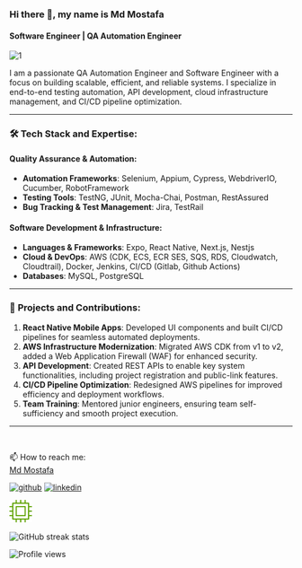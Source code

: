 ### Hi there 👋, my name is **Md Mostafa**
#### Software Engineer | QA Automation Engineer

![1](https://github.com/md-mostafa/md-mostafa/assets/41513761/ddfff76e-15cf-4916-816e-2c3e3f03b0f4)

I am a passionate QA Automation Engineer and Software Engineer with a focus on building scalable, efficient, and reliable systems. I specialize in end-to-end testing automation, API development, cloud infrastructure management, and CI/CD pipeline optimization.

---

### 🛠️ **Tech Stack and Expertise:**

#### **Quality Assurance & Automation:**
- **Automation Frameworks**: Selenium, Appium, Cypress, WebdriverIO, Cucumber, RobotFramework
- **Testing Tools**: TestNG, JUnit, Mocha-Chai, Postman, RestAssured
- **Bug Tracking & Test Management**: Jira, TestRail

#### **Software Development & Infrastructure:**
- **Languages & Frameworks**: Expo, React Native, Next.js, Nestjs
- **Cloud & DevOps**: AWS (CDK, ECS, ECR SES, SQS, RDS, Cloudwatch, Cloudtrail), Docker, Jenkins, CI/CD (Gitlab, Github Actions)
- **Databases**: MySQL, PostgreSQL

---

### 🚀 **Projects and Contributions:**
1. **React Native Mobile Apps**: Developed UI components and built CI/CD pipelines for seamless automated deployments.
2. **AWS Infrastructure Modernization**: Migrated AWS CDK from v1 to v2, added a Web Application Firewall (WAF) for enhanced security.
3. **API Development**: Created REST APIs to enable key system functionalities, including project registration and public-link features.
4. **CI/CD Pipeline Optimization**: Redesigned AWS pipelines for improved efficiency and deployment workflows.
5. **Team Training**: Mentored junior engineers, ensuring team self-sufficiency and smooth project execution.

---

<br> <div> 📫 How to reach me: <div class="badge-base LI-profile-badge" data-locale="en_US" data-size="large" data-theme="dark" data-type="HORIZONTAL" data-vanity="md-mostafa-akash" data-version="v1"><a class="badge-base__link LI-simple-link" href="https://bd.linkedin.com/in/md-mostafa-akash?trk=profile-badge">Md Mostafa</a></div>
</div>

[<img src='https://cdn.jsdelivr.net/npm/simple-icons@3.0.1/icons/github.svg' alt='github' height='40'>](https://github.com/md-mostafa)  [<img src='https://cdn.jsdelivr.net/npm/simple-icons@3.0.1/icons/linkedin.svg' alt='linkedin' height='40'>](https://www.linkedin.com/in/md-mostafa-55bb341a6/)  

<a href='https://docs.github.com/en/developers'><img src='https://raw.githubusercontent.com/acervenky/animated-github-badges/master/assets/devbadge.gif' width='40' height='40'></a> 

![GitHub streak stats](https://streak-stats.demolab.com/?user=md-mostafa)  

![Profile views](https://gpvc.arturio.dev/md-mostafa)  
